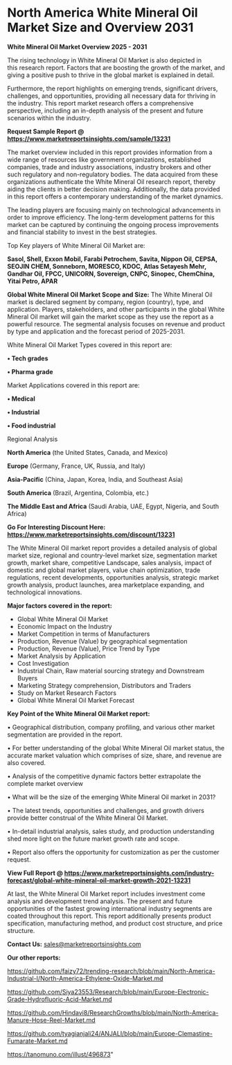 # North America White Mineral Oil Market Size and Overview 2031

<Strong> White Mineral Oil Market Overview 2025 - 2031</strong>

The rising technology in White Mineral Oil Market is also depicted in this research report. Factors that are boosting the growth of the market, and giving a positive push to thrive in the global market is explained in detail.

Furthermore, the report highlights on emerging trends, significant drivers, challenges, and opportunities, providing all necessary data for thriving in the industry. This report market research offers a comprehensive perspective, including an in-depth analysis of the present and future scenarios within the industry.

<strong>Request Sample Report @ <a href=https://www.marketreportsinsights.com/sample/13231>https://www.marketreportsinsights.com/sample/13231</a></strong>

The market overview included in this report provides information from a wide range of resources like government organizations, established companies, trade and industry associations, industry brokers and other such regulatory and non-regulatory bodies. The data acquired from these organizations authenticate the White Mineral Oil research report, thereby aiding the clients in better decision making. Additionally, the data provided in this report offers a contemporary understanding of the market dynamics.

The leading players are focusing mainly on technological advancements in order to improve efficiency. The long-term development patterns for this market can be captured by continuing the ongoing process improvements and financial stability to invest in the best strategies.

Top Key players of White Mineral Oil Market are:

<strong>Sasol, Shell, Exxon Mobil, Farabi Petrochem, Savita, Nippon Oil, CEPSA, SEOJIN CHEM, Sonneborn, MORESCO, KDOC, Atlas Setayesh Mehr, Gandhar Oil, FPCC, UNICORN, Sovereign, CNPC, Sinopec, ChemChina, Yitai Petro, APAR</strong>

<strong><b>Global White Mineral Oil Market Scope and Size:</b></strong>
The White Mineral Oil market is declared segment by company, region (country), type, and application. Players, stakeholders, and other participants in the global White Mineral Oil market will gain the market scope as they use the report as a powerful resource. The segmental analysis focuses on revenue and product by type and application and the forecast period of 2025-2031.

White Mineral Oil Market Types covered in this report are:

<strong>• Tech grades

• Pharma grade</strong>

Market Applications covered in this report are:

<strong>• Medical

• Industrial

• Food industrial</strong> 

Regional Analysis

<strong>North America</strong> (the United States, Canada, and Mexico)

<strong>Europe</strong> (Germany, France, UK, Russia, and Italy)

<strong>Asia-Pacific</strong> (China, Japan, Korea, India, and Southeast Asia)

<strong>South America</strong> (Brazil, Argentina, Colombia, etc.)

<strong>The Middle East and Africa</strong> (Saudi Arabia, UAE, Egypt, Nigeria, and South Africa)

<strong>Go For Interesting Discount Here: <a href=https://www.marketreportsinsights.com/discount/13231>https://www.marketreportsinsights.com/discount/13231</a></strong>

The White Mineral Oil market report provides a detailed analysis of global market size, regional and country-level market size, segmentation market growth, market share, competitive Landscape, sales analysis, impact of domestic and global market players, value chain optimization, trade regulations, recent developments, opportunities analysis, strategic market growth analysis, product launches, area marketplace expanding, and technological innovations.

<strong><b>Major factors covered in the report:</b></strong>
<ul>
  <li>Global White Mineral Oil Market </li>
  <li>Economic Impact on the Industry</li>
  <li>Market Competition in terms of Manufacturers</li>
  <li>Production, Revenue (Value) by geographical segmentation</li>
  <li>Production, Revenue (Value), Price Trend by Type</li>
  <li>Market Analysis by Application</li>
  <li>Cost Investigation</li>
  <li>Industrial Chain, Raw material sourcing strategy and Downstream Buyers</li>
  <li>Marketing Strategy comprehension, Distributors and Traders</li>
  <li>Study on Market Research Factors</li>
  <li>Global White Mineral Oil Market Forecast</li>
</ul>

<strong><b>Key Point of the White Mineral Oil Market report:</b></strong>

• Geographical distribution, company profiling, and various other market segmentation are provided in the report.

• For better understanding of the global White Mineral Oil market status, the accurate market valuation which comprises of size, share, and revenue are also covered.

• Analysis of the competitive dynamic factors better extrapolate the complete market overview

• What will be the size of the emerging White Mineral Oil market in 2031?

• The latest trends, opportunities and challenges, and growth drivers provide better construal of the White Mineral Oil Market.

• In-detail industrial analysis, sales study, and production understanding shed more light on the future market growth rate and scope.

• Report also offers the opportunity for customization as per the customer request.

<strong><b>View Full Report @ <a href=https://www.marketreportsinsights.com/industry-forecast/global-white-mineral-oil-market-growth-2021-13231>https://www.marketreportsinsights.com/industry-forecast/global-white-mineral-oil-market-growth-2021-13231</a></b></strong>


At last, the White Mineral Oil Market report includes investment come analysis and development trend analysis. The present and future opportunities of the fastest growing international industry segments are coated throughout this report. This report additionally presents product specification, manufacturing method, and product cost structure, and price structure.

<strong>Contact Us:</strong>
sales@marketreportsinsights.com

<strong>Our other reports:</strong>

<a href=https://github.com/faizy72/trending-research/blob/main/North-America-Industrial-I/North-America-Ethylene-Oxide-Market.md>https://github.com/faizy72/trending-research/blob/main/North-America-Industrial-I/North-America-Ethylene-Oxide-Market.md</a>

<a href=https://github.com/Siya23553/Research/blob/main/Europe-Electronic-Grade-Hydrofluoric-Acid-Market.md>https://github.com/Siya23553/Research/blob/main/Europe-Electronic-Grade-Hydrofluoric-Acid-Market.md</a>

<a href=https://github.com/Hindavi8/ResearchGrowths/blob/main/North-America-Manure-Hose-Reel-Market.md>https://github.com/Hindavi8/ResearchGrowths/blob/main/North-America-Manure-Hose-Reel-Market.md</a>

<a href=https://github.com/tyagianjali24/ANJALI/blob/main/Europe-Clemastine-Fumarate-Market.md>https://github.com/tyagianjali24/ANJALI/blob/main/Europe-Clemastine-Fumarate-Market.md</a>

<a href=https://tanomuno.com/illust/496873>https://tanomuno.com/illust/496873</a>"
